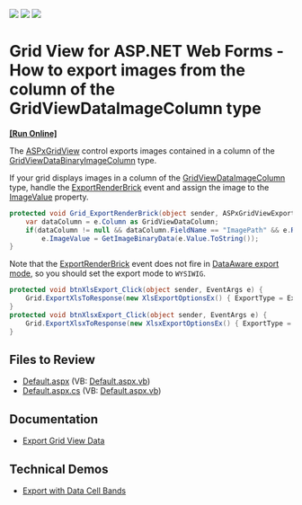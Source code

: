 <!-- default badges list -->
![](https://img.shields.io/endpoint?url=https://codecentral.devexpress.com/api/v1/VersionRange/128533193/15.2.17%2B)
[![](https://img.shields.io/badge/Open_in_DevExpress_Support_Center-FF7200?style=flat-square&logo=DevExpress&logoColor=white)](https://supportcenter.devexpress.com/ticket/details/E4756)
[![](https://img.shields.io/badge/📖_How_to_use_DevExpress_Examples-e9f6fc?style=flat-square)](https://docs.devexpress.com/GeneralInformation/403183)
<!-- default badges end -->

# Grid View for ASP.NET Web Forms - How to export images from the column of the GridViewDataImageColumn type
<!-- run online -->
**[[Run Online]](https://codecentral.devexpress.com/e4756/)**
<!-- run online end -->


The [ASPxGridView](https://docs.devexpress.com/AspNet/DevExpress.Web.ASPxGridView) control exports images contained in a column of the [GridViewDataBinaryImageColumn](https://docs.devexpress.com/AspNet/DevExpress.Web.GridViewDataBinaryImageColumn) type.

If your grid displays images in a column of the [GridViewDataImageColumn](https://docs.devexpress.com/AspNet/DevExpress.Web.GridViewDataImageColumn) type, handle the [ExportRenderBrick](https://docs.devexpress.com/AspNet/DevExpress.Web.ASPxGridView.ExportRenderBrick) event and assign the image to the [ImageValue](https://docs.devexpress.com/AspNet/DevExpress.Web.ASPxGridViewExportRenderingEventArgs.ImageValue) property. 

```cs
protected void Grid_ExportRenderBrick(object sender, ASPxGridViewExportRenderingEventArgs e) {
    var dataColumn = e.Column as GridViewDataColumn;
    if(dataColumn != null && dataColumn.FieldName == "ImagePath" && e.RowType == GridViewRowType.Data)
        e.ImageValue = GetImageBinaryData(e.Value.ToString());
}
```

Note that the [ExportRenderBrick](https://docs.devexpress.com/AspNet/DevExpress.Web.ASPxGridView.ExportRenderBrick) event does not fire in [DataAware export mode](https://docs.devexpress.com/AspNet/403941/components/grid-view/concepts/export/export-modes#dataaware-mode), so you should set the export mode to `WYSIWIG`.

```cs
protected void btnXlsExport_Click(object sender, EventArgs e) {
    Grid.ExportXlsToResponse(new XlsExportOptionsEx() { ExportType = ExportType.WYSIWYG });
}
protected void btnXlsxExport_Click(object sender, EventArgs e) {
    Grid.ExportXlsxToResponse(new XlsxExportOptionsEx() { ExportType = ExportType.WYSIWYG });
}
```

## Files to Review

* [Default.aspx](./CS/WebSite/Default.aspx) (VB: [Default.aspx.vb](./VB/WebSite/Default.aspx.vb))
* [Default.aspx.cs](./CS/WebSite/Default.aspx.cs) (VB: [Default.aspx.vb](./VB/WebSite/Default.aspx.vb))

## Documentation

* [Export Grid View Data](https://docs.devexpress.com/AspNet/3791/components/grid-view/concepts/export)

## Technical Demos

* [Export with Data Cell Bands](https://demos.devexpress.com/ASPxGridViewDemos/Exporting/ExportWithDataCellBands.aspx)
